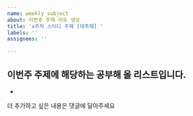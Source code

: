 ```yaml
---
name: weekly_subject
about: 이번주 주제 이슈 생성
title: 'x주차 스터디 주제 [대주제] '
labels: ''
assignees: ''

---
```


이번주 주제에 해당하는 공부해 올 리스트입니다.
-
-


더 추가하고 싶은 내용은 댓글에 달아주세요
